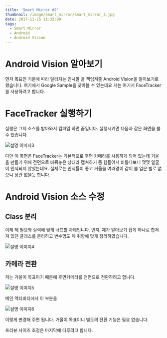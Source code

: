 ```yaml
---
title: 'Smart Mirror #2'
thumbnail: /image/smart_mirror/smart_mirror_3.jpg
date: 2017-11-25 11:32:00
tags:
  - Smart Mirror
  - Android
  - Android Vision
---
```


# Android Vision 알아보기
먼저 목표인 기분에 따라 달라지는 인사말 을 책임져줄 Android Vision을 알아보기로 했습니다. 여기에서 Google Sample을 찾아볼 수 있는데요 저는 여기서 FaceTracker를 사용하려고 합니다.

# FaceTracker 실행하기
실행은 그저 소스를 받아와서 컴파일 하면 끝입니다. 실행시키면 다음과 같은 화면을 볼 수 있습니다.

<!-- more -->

![설명 이미지3](/image/smart_mirror/smart_mirror_3.jpg)

다만 이 화면은 FaceTracker는 기본적으로 후면 카메라를 사용하게 되어 있는데 거울을 만들기 위해 전면으로 바꿔놓은 상태라 캡쳐하기 좀 힘들어서 비틀다보니 몇몇 얼굴이 인식되지 않았는데요. 실제로는 인식률이 좋고 거울을 여러명이 같이 볼 일은 별로 없으니 상관 없을듯 합니다.

# Android Vision 소스 수정

## Class 분리

이제 제 필요와 실력에 맞게 너프할 차례입니다. 먼저, 제가 알아보기 쉽게 하나로 합쳐져 있던 클래스를 분리하고 변수명도 제 취향에 맞게 정리하였습니다.

![설명 이미지4](/image/smart_mirror/smart_mirror_4.jpg)

## 카메라 전환

저는 거울이 목표이기 때문에 후면카메라를 전면으로 전환하려고 합니다.

![설명 이미지5](/image/smart_mirror/smart_mirror_5.jpg)

메인 액티비티에서 이 부분을

![설명 이미지6](/image/smart_mirror/smart_mirror_6.jpg)

이렇게 변경해 주면 됩니다. 거울이 목표이니 별도의 전환 기능은 필요 없습니다.

프리뷰 사이즈 조정은 마지막에 다루려고 합니다.

